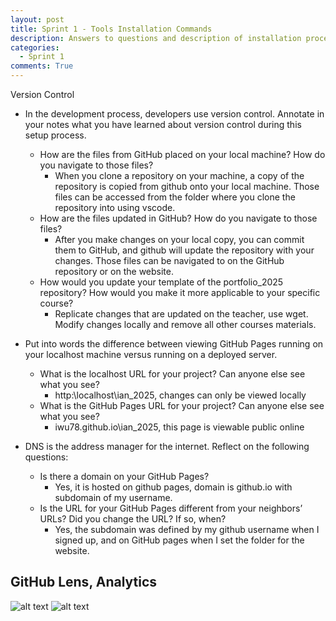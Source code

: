 ```yaml
---
layout: post
title: Sprint 1 - Tools Installation Commands
description: Answers to questions and description of installation process.
categories:
  - Sprint 1
comments: True
---
```

Version Control
- In the development process, developers use version control. Annotate in your notes what you have learned about version control during this setup process.
  - How are the files from GitHub placed on your local machine? How do you navigate to those files?
    - When you clone a repository on your machine, a copy of the repository is copied from github onto your local machine. Those files can be accessed from the folder where you clone the repository into using vscode.
  - How are the files updated in GitHub? How do you navigate to those files?
    - After you make changes on your local copy, you can commit them to GitHub, and github will update the repository with your changes. Those files can be navigated to on the GitHub repository or on the website.
  - How would you update your template of the portfolio_2025 repository? How would you make it more applicable to your specific course?
    - Replicate changes that are updated on the teacher, use wget. Modify changes locally and remove all other courses materials.


- Put into words the difference between viewing GitHub Pages running on your localhost machine versus running on a deployed server.
  - What is the localhost URL for your project? Can anyone else see what you see?
    - http:\\localhost\ian_2025, changes can only be viewed locally
  - What is the GitHub Pages URL for your project? Can anyone else see what you see?
    - iwu78.github.io\ian_2025, this page is viewable public online


- DNS is the address manager for the internet. Reflect on the following questions:
  - Is there a domain on your GitHub Pages?
    - Yes, it is hosted on github pages, domain is github.io with subdomain of my username.
  - Is the URL for your GitHub Pages different from your neighbors’ URLs? Did you change the URL? If so, when?
    - Yes, the subdomain was defined by my github username when I signed up, and on GitHub pages when I set the folder for the website.

## GitHub Lens, Analytics
![alt text](../../../../images/image.png)
![alt text](../../../../images/image-1.png)